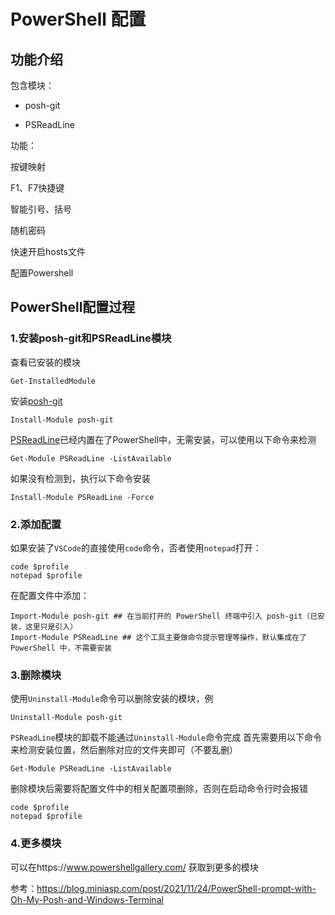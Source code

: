 # PowerShell 配置

## 功能介绍

包含模块：

- posh-git

- PSReadLine

功能：

按键映射

F1、F7快捷键

智能引号、括号

随机密码

快速开启hosts文件

配置Powershell

## PowerShell配置过程

### 1.安装posh-git和PSReadLine模块
查看已安装的模块
```
Get-InstalledModule
```
安装[posh-git](https://github.com/dahlbyk/posh-git)
```
Install-Module posh-git
```

[PSReadLine](https://github.com/PowerShell/PSReadLine)已经内置在了PowerShell中，无需安装，可以使用以下命令来检测
```
Get-Module PSReadLine -ListAvailable
```
如果没有检测到，执行以下命令安装
```
Install-Module PSReadLine -Force
```
### 2.添加配置
如果安装了`VSCode`的直接使用`code`命令，否者使用`notepad`打开：
```
code $profile
notepad $profile
```
在配置文件中添加：
```
Import-Module posh-git ## 在当前打开的 PowerShell 终端中引入 posh-git（已安装，这里只是引入） 
Import-Module PSReadLine ## 这个工具主要做命令提示管理等操作，默认集成在了 PowerShell 中，不需要安装
```
### 3.删除模块
使用`Uninstall-Module`命令可以删除安装的模块，例
```
Uninstall-Module posh-git
```

`PSReadLine`模块的卸载不能通过`Uninstall-Module`命令完成
首先需要用以下命令来检测安装位置，然后删除对应的文件夹即可（不要乱删）
```
Get-Module PSReadLine -ListAvailable
```

删除模块后需要将配置文件中的相关配置项删除，否则在启动命令行时会报错
```
code $profile
notepad $profile
```
### 4.更多模块
可以在https://www.powershellgallery.com/ 获取到更多的模块





参考：https://blog.miniasp.com/post/2021/11/24/PowerShell-prompt-with-Oh-My-Posh-and-Windows-Terminal

